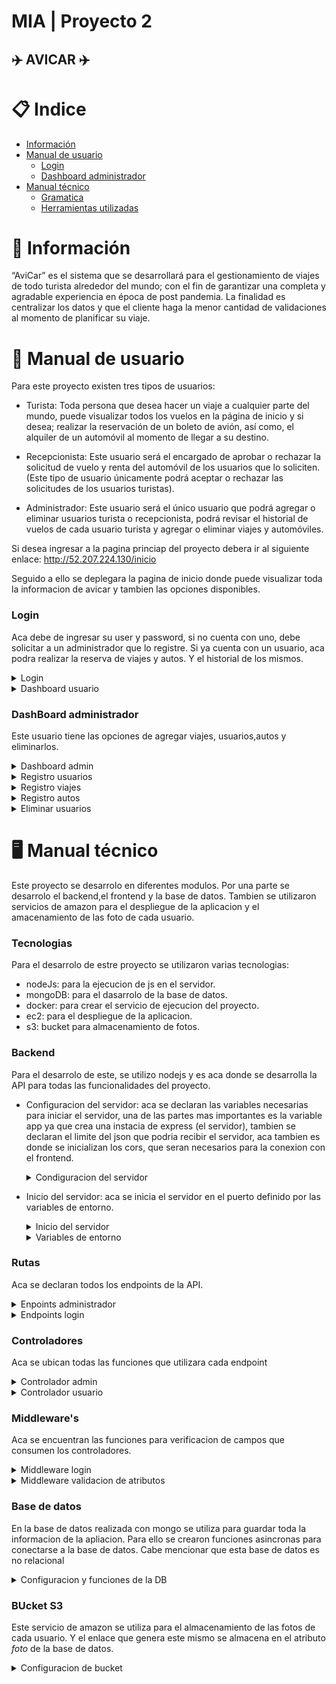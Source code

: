# MIA | Proyecto 2 
## ✈️ AVICAR ✈️

# 📋 Indice

- [Información](#Información)
- [Manual de usuario](#Manual-de-usuario)
    - [Login](#Login)
    - [Dashboard administrador](#DashBoard_administrador)
- [Manual técnico](#Manual-técnico)
    - [Gramatica](#Gramatica)
    - [Herramientas utilizadas](#Herramientas-utilizadas)

# 📝 Información
“AviCar” es el sistema que se desarrollará para el gestionamiento de viajes de todo turista
alrededor del mundo; con el fin de garantizar una completa y agradable experiencia en época
de post pandemia. La finalidad es centralizar los datos y que el cliente haga la menor
cantidad de validaciones al momento de planificar su viaje.


# 👤 Manual de usuario
Para este proyecto existen tres tipos de usuarios:

- Turista: Toda persona que desea hacer un viaje a cualquier parte del mundo,
puede visualizar todos los vuelos en la página de inicio y si desea; realizar la reservación
de un boleto de avión, así como, el alquiler de un automóvil al momento de llegar a su
destino.

- Recepcionista: Este usuario será el encargado de aprobar o rechazar la
solicitud de vuelo y renta del automóvil de los usuarios que lo soliciten. (Este tipo de
usuario únicamente podrá aceptar o rechazar las solicitudes de los usuarios turistas).

- Administrador: Este usuario será el único usuario que podrá agregar o
eliminar usuarios turista o recepcionista, podrá revisar el historial de vuelos de cada
usuario turista y agregar o eliminar viajes y automóviles.

Si desea ingresar a la pagina princiap del proyecto debera ir al siguiente enlace: http://52.207.224.130/inicio

Seguido a ello se deplegara la pagina de inicio donde puede visualizar toda la informacion de avicar y tambien las opciones disponibles.

### Login
Aca debe de ingresar su user y password, si no cuenta con uno, debe solicitar a un administrador que lo registre. Si ya cuenta con un usuario, aca podra realizar la reserva
de viajes y autos. Y el historial de los mismos.

<details>
<summary>Login</summary>
     <div align="center">
        <a href="" target="_blank"><img src="https://github.com/JulioFernandez99/P2_MIA_201902416/blob/main/FilesReportes/login.png" style="width:50rem"></a>
    </div>
</details>

<details>
<summary>Dashboard usuario</summary>
     <div align="center">
        <a href="" target="_blank"><img src="https://github.com/JulioFernandez99/P2_MIA_201902416/blob/main/FilesReportes/dashUsuarioViajes.png" style="width:50rem"></a>
    </div>
</details>

### DashBoard administrador
Este usuario tiene las opciones de agregar viajes, usuarios,autos y eliminarlos.

<details>
<summary>Dashboard admin</summary>
     <div align="center">
        <a href="" target="_blank"><img src="https://github.com/JulioFernandez99/P2_MIA_201902416/blob/main/FilesReportes/dashAdmin.png" style="width:50rem"></a>
    </div>
</details>

<details>
<summary>Registro usuarios</summary>
     <div align="center">
        <a href="" target="_blank"><img src="https://github.com/JulioFernandez99/P2_MIA_201902416/blob/main/FilesReportes/registroUsuario.png" style="width:50rem"></a>
    </div>
</details>


<details>
<summary>Registro viajes</summary>
     <div align="center">
        <a href="" target="_blank"><img src="https://github.com/JulioFernandez99/P2_MIA_201902416/blob/main/FilesReportes/registroViajes.png" style="width:50rem"></a>
    </div>
</details>


<details>
<summary>Registro autos</summary>
     <div align="center">
        <a href="" target="_blank"><img src="https://github.com/JulioFernandez99/P2_MIA_201902416/blob/main/FilesReportes/registroAuto.png" style="width:50rem"></a>
    </div>
</details>

<details>
<summary>Eliminar usuarios</summary>
     <div align="center">
        <a href="" target="_blank"><img src="https://github.com/JulioFernandez99/P2_MIA_201902416/blob/main/FilesReportes/deleteUusario.png" style="width:50rem"></a>
    </div>
</details>




# 🖥️ Manual técnico
Este proyecto se desarrolo en diferentes modulos. Por una parte se desarrolo el backend,el frontend y la base de datos. Tambien se utilizaron servicios de amazon para el despliegue de la aplicacion y el amacenamiento de las foto de cada usuario.

### Tecnologias
Para el desarrolo de estre proyecto se utilizaron varias tecnologias:
- nodeJs: para la ejecucion de js en el servidor.
- mongoDB: para el dasarrolo de la base de datos.
- docker: para crear el servicio de ejecucion del proyecto.
- ec2: para el despliegue de la aplicacion.
- s3: bucket para almacenamiento de fotos.


### Backend
Para el desarrolo de este, se utilizo nodejs y es aca donde se desarrolla la API para todas las funcionalidades del proyecto.

- Configuracion del servidor: aca se declaran las variables necesarias para iniciar el servidor, una de las partes mas importantes es la variable app ya que crea una instacia de express (el servidor), tambien se declaran el limite del json que podria recibir el servidor, aca tambien es donde se inicializan los cors, que seran necesarios para la conexion con el frontend.

  <details>
        <summary>Condiguracion del servidor</summary>
      
            //! Aca se configura el servidor de express

            const express = require('express');
            const morgan = require('morgan');
            const cors = require('cors');
            
            
            const app = express(); //esto crea un objeto del servidor de express
            const routesAdmin = require('./routes/admin.routes');
            const routesLogin = require('./routes/login.routes');
            
            //? =================================================Settings=================================================
            app.use(cors({
                origin: '*',
                methods: 'GET, POST, PUT, DELETE',
                allowedHeaders: 'Content-Type, Authorization'
            }));
            app.use(express.json({limit: '500mb'}));
            app.use(express.urlencoded({ limit: '500mb', extended: true }));
            app.use(morgan('dev'));
            
            
            //^ =================================================Routes=================================================
            app.get('/' , (req , res)=>{
               res.json(
                {
                    status:true,
                    message:"Welcome to the API"
                });
            });
            
            //* Rutas de usuarios
            
            app.use('/admin', routesAdmin);
            app.use('/login', routesLogin);
            
            
            
            module.exports = app;
    </details>

- Inicio del servidor: aca se inicia el servidor en el puerto definido por las variables de entorno.

   <details>
        <summary>Inicio del servidor</summary>

        //! Aca se arranca el servidor de express
        const app = require('./app');
        require('dotenv').config();
        
        const PORT = process.env.PORT || 3000;
        
        app.listen(PORT, () => {
            console.log(`Servidor corriendo en http://localhost:${PORT}`)
        })

    </details>   

   <details>
        <summary>Variables de entorno</summary>

        PORT='3000'


        # CONFIGURACION DE MONGO
        MONGO_USER='root'
        MONGO_PASSWORD='M1A2024.'
        MONGO_HOST='192.168.0.8'
        MONGO_PORT='27017'
        MONGO_DATABASE='BD1'
        #52.207.224.130
        #
        
        # CONFIGURACION DE BUCKET DE AWS
        BUCKET_USER_ID = 'AKIAZI2LH6SONAQDJYGJ'
        BUCKET_USER_SECRET = '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'
        BUCKET_NAME = 'bucket-jf'
        BUCKET_REGION = 'us-east-1'
        
    </details>   

### Rutas
Aca se declaran todos los endpoints de la API.

<details>
        <summary>Enpoints administrador</summary>

             const {Router} = require('express');
            const {check} = require('express-validator');
            const dotenv = require('dotenv');
            dotenv.config();
            
            const router = Router();
            const adminController = require('../controllers/admin.controllers');
            const validateAtributes = require('../middleware/validate.Atributes');
            
            router.get('/' , (req , res)=>{
                res.json(
                {
                    status:true,
                    message:"Welcome to the API of admin"
                });
            });
            
            router.post('/registro/usuario', [
                check('path', 'El id es obligatorio').not().isEmpty(),
                check('foto', 'El id es obligatorio').not().isEmpty(),
                check('nombre', 'El id es obligatorio').not().isEmpty(),
                check('usuario', 'El usuario es obligatorio').not().isEmpty(),
                check('foto', 'La foto es obligatoria').not().isEmpty(),
                check('email', 'El correo es obligatorio').not().isEmpty(),
                check('password', 'La contraseña es obligatoria').not().isEmpty(),
                check('conf_password', 'La confirmacion de la contraseña es obligatoria').not().isEmpty(),
                validateAtributes
            ], adminController.registro);
            
            router.post('/registro/viaje', [
                check('nombreAgencia', 'El id es obligatorio').not().isEmpty(),
                check('ciudadOrigen', 'El usuario es obligatorio').not().isEmpty(),
                check('ciudadDestino', 'La foto es obligatoria').not().isEmpty(),
                check('diasDeVuelo', 'El correo es obligatorio').not().isEmpty(),
                check('precioDeVuelo', 'La contraseña es obligatoria').not().isEmpty(),
                validateAtributes
            ], adminController.registroViaje);
            
            router.post('/registro/auto', [
                check('nombreAgencia', 'El id es obligatorio').not().isEmpty(),
                check('marca', 'El usuario es obligatorio').not().isEmpty(),
                check('placa', 'La foto es obligatoria').not().isEmpty(),
                check('modelo', 'El correo es obligatorio').not().isEmpty(),
                check('precio', 'La contraseña es obligatoria').not().isEmpty(),
                check('ubicacion', 'La contraseña es obligatoria').not().isEmpty(),
                validateAtributes
            ], adminController.registroAutos);
            
            router.post('/registro/recepcionista', [
                check('nombre', 'El id es obligatorio').not().isEmpty(),
                check('usuario', 'El usuario es obligatorio').not().isEmpty(),
                check('foto', 'La foto es obligatoria').not().isEmpty(),
                check('correo', 'El correo es obligatorio').not().isEmpty(),
                check('password', 'La contraseña es obligatoria').not().isEmpty(),
                check('conf_password', 'La contraseña es obligatoria').not().isEmpty(),
                validateAtributes
            ], adminController.registroRecepcionistas);
            
            router.post('/registro/admin', [
                check('nombre', 'El id es obligatorio').not().isEmpty(),
                check('usuario', 'El usuario es obligatorio').not().isEmpty(),
                check('foto', 'La foto es obligatoria').not().isEmpty(),
                check('email', 'El email es obligatorio').not().isEmpty(),
                check('password', 'La contraseña es obligatoria').not().isEmpty(),
                check('conf_password', 'La contraseña es obligatoria').not().isEmpty(),
                validateAtributes
            ], adminController.registroAdmin);
            
            router.post('/deleteUsuario', [
                check('usuario', 'El usuario es obligatorio').not().isEmpty(),
                validateAtributes
            ], adminController.deleteUsuario);
            
            router.post('/registro/viaje', [
                check('nombreAgencia', 'El id es obligatorio').not().isEmpty(),
                check('ciudadOrigen', 'El usuario es obligatorio').not().isEmpty(),
                check('ciudadDestino', 'La foto es obligatoria').not().isEmpty(),
                check('diasDeVuelo', 'El correo es obligatorio').not().isEmpty(),
                check('precioDeVuelo', 'La contraseña es obligatoria').not().isEmpty(),
                validateAtributes
            ], adminController.registroViaje);
            
            
            router.post('/viajes', adminController.viajes);
            
            router.post('/autos', adminController.autos);
            
            router.post('/asignar/viajes', adminController.appendViajes);
            
            router.post('/asignar/autos', adminController.appendAutos);
            
            router.post('/aceptar/viajes', adminController.confirmaViajes);
            
            router.post('/aceptar/autos', adminController.confirmarAutos);
            
            router.get('/getUsers', adminController.getUsers);
            
            module.exports = router;
</details>  

<details>
        <summary>Endpoints login</summary>
    
            const {Router} = require('express');
            const {check} = require('express-validator');
            const dotenv = require('dotenv');
            dotenv.config();
            
            
            const router = Router();
            const loginController = require('../controllers/login.controllers');
            const loginValidates = require('../middleware/login.validates');
            
            router.post('/' , [
                check('user', 'El user es obligatorio').not().isEmpty(),
                check('password', 'La contraseña es obligatoria').not().isEmpty(),
                loginValidates
            ], loginController.login);
            
            module.exports = router;
         
</details>  


### Controladores
Aca se ubican todas las funciones que utilizara cada endpoint


<details>
        <summary>Controlador admin</summary>

        
            const {insertData} = require('../config/db.mongo');
            const {getData} = require('../config/db.mongo');
            const {getViajes} = require('../config/db.mongo');
            const {eliminarUsuario} = require('../config/db.mongo');
            const {insertViajes} = require('../config/db.mongo');
            const {insertAutos} = require('../config/db.mongo');
            const {appendToViajes} = require('../config/db.mongo');
            const {appendToAutos} = require('../config/db.mongo');
            const {getUsuarios} = require('../config/db.mongo');
            const {aceptarViajes} = require('../config/db.mongo');
            const {aceptarAutos} = require('../config/db.mongo');
            const {uploadFile2} = require('../config/bucket');
            
            const {getAutos} = require('../config/db.mongo');
            
            const registro = async (req, res) => {
                // se obtienen los datos del body
                
            
                const { path,nombre, usuario ,foto,email ,password, conf_password } = req.body;
                //al inicio del path agregar el nombre de usuario
                pathnw=usuario+'-'+path;
                await uploadFile2(pathnw, foto);
                const ruta_aws = `https://bucket-jf.s3.amazonaws.com/${pathnw}`;
                console.log('Ubicacion de la imagen: ', ruta_aws);
                // un res.json de los datos que se reciben
                if (password !== conf_password) {
                    return res.json({
                        status: false,
                        message: 'Las contraseñas no coinciden',
                    });
                };
            
                const resultData=await getData('Usuarios',{usuario:usuario});
                if(resultData instanceof Error){
                    return res.json({
                        status:false,
                        error:"Error al obtener datos de la base de datos"
                    });
                }
            
                if (resultData!=null){
                    return res.json({
                        status:false,
                        error:"El usuario ya existe"
                    });
                }
            
                // const saltRounds = 10;
                // const hashedPassword = bcrypt.hashSync(password, saltRounds);
                
                const result = await insertData('Usuarios', 
                    {   
                        nombre,
                        usuario,
                        foto:ruta_aws,
                        email,
                        password:password,
                        viajesComprados: [],
                        autosComprados: [],
                        viajesNoAprobados:[],
                        autosNoAprobados:[],
                        rol: 'usuario',
                        viajesPendientes:false
                    }
                );
                
                if (result instanceof Error) {
                    return res.json({
                        status: false,
                        message: 'Error al registrar usuario en la base de datos',
                        data: {
                            nombre: nombre,
                            usuario: usuario,
                            foto: foto,
                            email: email,
                            password: password,
                            conf_password: conf_password
                        }
                    });
                }
            
                return res.json({
                    status: true,
                    message: 'Usuario registrado correctamente en la base de datos',
                    data: result
                });
            
            };
            
            const registroViaje = async (req, res) => {
                
                const { nombreAgencia, ciudadOrigen, ciudadDestino, diasDeVuelo, precioDeVuelo} = req.body;
                
                const result = await insertViajes('Viajes',
                    {
                        nombreAgencia,
                        ciudadOrigen,
                        ciudadDestino,
                        diasDeVuelo,
                        precioDeVuelo,
                        aprobado: false
                    }
                );
            
                if (result instanceof Error) {
                    return res.json({
                        status: false,
                        message: 'Error al registrar el viaje en la base de datos',
                        data: {
                            nombreAgencia: nombreAgencia,
                            ciudadOrigen: ciudadOrigen,
                            ciudadDestino: ciudadDestino,
                            diasDeVuelo: diasDeVuelo,
                            precioDeVuelo: precioDeVuelo
                        }
                    });
                }
            
                return res.json({
                    status: true,
                    message: 'Viaje registrado correctamente',
                    data: result
                });
            };
            
            const registroAutos = async (req, res) => {
                
                const { nombreAgencia, marca, placa, modelo, precio, ubicacion} = req.body;
                const result = await insertAutos('Autos',
                    {
                        nombreAgencia,
                        marca,
                        placa,
                        modelo,
                        precio,
                        ubicacion
                    }
                );
            
                if (result instanceof Error) {
                    return res.json({
                        status: false,
                        message: 'Error al registrar el auto en la base de datos',
                        data: {
                            nombreAgencia: nombreAgencia,
                            marca: marca,
                            placa: placa,
                            modelo: modelo,
                            precio: precio,
                            ubicacion: ubicacion
                        }
                    });
                }
            
                return res.json({
                    status: true,
                    message: 'Auto registrado correctamente',
                    data: result
                });
            
                
            };
            
            const registroRecepcionistas = async (req, res) => {
                
                const { path,nombre, usuario, foto, correo, password, conf_password} = req.body;
                pathnw=usuario+'-'+path;
                await uploadFile2(pathnw, foto);
                const ruta_aws = `https://bucket-jf.s3.amazonaws.com/${pathnw}`;
                console.log('Ubicacion de la imagen: ', ruta_aws);
                if (password !== conf_password) {
                    return res.json({
                        status: false,
                        message: 'Las contraseñas no coinciden',
                    });
                };
            
                const resultData=await getData('Usuarios',{usuario:usuario});
                if(resultData instanceof Error){
                    return res.json({
                        status:false,
                        error:"Error al obtener datos de la base de datos"
                    });
                }
            
                if (resultData!=null){
                    return res.json({
                        status:false,
                        error:"La recepcionista ya existe"
                    });
                }
                
                const result = await insertData('Usuarios', 
                    {   
                        nombre,
                        usuario,
                        foto:ruta_aws,
                        correo,
                        password,
                        rol: 'recepcionista'
                        
                    }
                );
                
                if (result instanceof Error) {
                    return res.json({
                        status: false,
                        message: 'Error al registrar la recepcionista en la base de datos',
                        data: {
                            nombre: nombre,
                            usuario: usuario,
                            foto: foto,
                            email: email,
                            password: password,
                        }
                    });
                }
            
                return res.json({
                    status: true,
                    message: 'La recepcionista se registro correctamente en la base de datos',
                    data: result
                });
            };
            
            const registroAdmin = async (req, res) => {
                // se obtienen los datos del body
                
            
                const { path,nombre, usuario ,foto,email ,password, conf_password } = req.body;
                pathnw=usuario+'-'+path;
                await uploadFile2(pathnw, foto);
                const ruta_aws = `https://bucket-jf.s3.amazonaws.com/${pathnw}`;
                console.log('Ubicacion de la imagen: ', ruta_aws);
                // un res.json de los datos que se reciben
                if (password !== conf_password) {
                    return res.json({
                        status: false,
                        message: 'Las contraseñas no coinciden',
                    });
                };
            
                const resultData=await getData('Usuarios',{usuario:usuario});
                if(resultData instanceof Error){
                    return res.json({
                        status:false,
                        error:"Error al obtener datos de la base de datos"
                    });
                }
            
                if (resultData!=null){
                    return res.json({
                        status:false,
                        error:"El usuario ya existe"
                    });
                }
            
                // const saltRounds = 10;
                // const hashedPassword = bcrypt.hashSync(password, saltRounds);
                
                const result = await insertData('Usuarios', 
                    {   
                        nombre,
                        usuario,
                        foto:ruta_aws,
                        email,
                        password:password,
                        viajesComprados: [],
                        autosAlquilados: [],
                        rol: 'admin'
                    }
                );
                
                if (result instanceof Error) {
                    return res.json({
                        status: false,
                        message: 'Error al registrar usuario en la base de datos',
                        data: {
                            nombre: nombre,
                            usuario: usuario,
                            foto: foto,
                            email: email,
                            password: password,
                            conf_password: conf_password
                        }
                    });
                }
            
                
                return res.json({
                    status: true,
                    message: 'Usuario registrado correctamente en la base de datos',
                    data: result
                });
            
            };
            
            
            const deleteUsuario = async (req, res) => {
                const { usuario } = req.body;
            
               
            
            
                const resultData=await getData('Usuarios',{usuario:usuario});
                if(resultData instanceof Error){
                    return res.json({
                        status:false,
                        error:"Error al obtener datos de la base de datos"
                    });
                }
            
                if (resultData==null){
                    return res.json({
                        status:false,
                        error:"El usuario no existe"
                    });
                }
            
                const result = await eliminarUsuario('Usuarios', { usuario: usuario });
                if (result instanceof Error) {
                    return res.json({
                        status: false,
                        message: 'Error al eliminar usuario en la base de datos',
                        data: {
                            usuario: usuario
                        }
                    });
                }
            
                return res.json({
                    status: true,
                    message: 'Usuario eliminado correctamente en la base de datos',
                    data: result
                });
            }
            
            const viajes = async (req, res) => {
                const result = await getViajes('Viajes');
                if (result instanceof Error) {
                    return res.json({
                        status: false,
                        message: 'Error al obtener los viajes de la base de datos',
                    });
                }
            
                return res.json({
                    status: true,
                    message: 'Viajes obtenidos correctamente',
                    viajes: result
                });
            
            
            }
            
            const autos = async (req, res) => {
            
                const result = await getAutos('Autos');
                if (result instanceof Error) {
                    return res.json({
                        status: false,
                        message: 'Error al obtener los autos de la base de datos',
                    });
                }
            
                return res.json({
                    status: true,
                    message: 'Autos obtenidos correctamente',
                    autos: result
                });
            
            }
            
            
            const appendViajes = async (req, res) => {
                const { usuario, viajes } = req.body;
                const result = await appendToViajes(usuario, viajes);
                if (result instanceof Error) {
                    return res.json({
                        status: false,
                        message: 'Error al agregar el viaje al usuario en la base de datos',
                    });
                }
            
                return res.json({
                    status: true,
                    message: 'Viaje agregado correctamente al usuario'
                });
            };
              
            const appendAutos = async (req, res) => {
                
                const { usuario, autos } = req.body;
                
                const result = await appendToAutos(usuario, autos);
                if (result instanceof Error) {
                    return res.json({
                        status: false,
                        message: 'Error al agregar el auto al usuario en la base de datos',
                    });
                }
                
                return res.json({
                    status: true,
                    message: 'Auto agregado correctamente al usuario'
                });
            };
            
            const getUsers = async (req, res) => {
                const result = await getUsuarios('Usuarios');
                if (result instanceof Error) {
                    return res.json({
                        status: false,
                        message: 'Error al obtener los usuarios de la base de datos',
                    });
                }
            
                return res.json({
                    status: true,
                    message: 'Usuarios obtenidos correctamente',
                    usuarios: result
                });
            
            }
            
            const confirmaViajes = async (req, res) => {
                const { usuarios } = req.body;
                console.log("Array de usuarios ----->", usuarios);
                const result = await aceptarViajes(usuarios);
                if (result instanceof Error) {
                    return res.json({
                        status: false,
                        message: 'Error al aceptar los viajes del usuario',
                    });
                }
            
                return res.json({
                    status: true,
                    message: 'Viajes aceptados correctamente',
                    usuarios: result
                });
            
            }
            
            
            confirmarAutos = async (req, res) => {
                const { usuarios } = req.body;
                console.log("Array de usuarios ----->", usuarios);
                const result = await aceptarAutos(usuarios);
                if (result instanceof Error) {
                    return res.json({
                        status: false,
                        message: 'Error al aceptar los autos del usuario',
                    });
                }
            
                return res.json({
                    status: true,
                    message: 'Autos aceptados correctamente',
                    usuarios: result
                });
            
            }
            
            module.exports = {
                registro,
                registroViaje,
                registroAutos,
                registroRecepcionistas,
                registroAdmin,
                deleteUsuario,
                viajes,
                appendViajes,
                getUsers,
                confirmaViajes,
                autos,
                appendAutos,
                confirmarAutos
            };
     
</details>   


<details>
        <summary>Controlador usuario</summary>

                    
            const {getData} = require('../config/db.mongo');
            const bcrypt = require('bcrypt');
            
            const login=async(req,res)=>{
                const {user,password}=req.body;
                
                //obtener datos de la base de datos
                const result=await getData('Usuarios',{usuario:user});
                if(result instanceof Error){
                    return res.json({
                        status:false,
                        error:"Error al obtener datos de la base de datos"
                    });
                }
            
                //Verificar si el usuario existe
                if(result==null){
                    return res.json({
                        status:false,
                        error:"No hay ningún usuario con este nombre de usuario"
                    });
                }
            
                //Verificar si la contraseña es correcta
                 //Verificar si la contraseña es correcta
                 if(result.password!=password){
                    return res.json({
                        status:false,
                        error:"La contraseña es incorrecta"
                    });
                }
            
                //Si todo es correcto
                return res.json({
                    status:true,
                    data:result
                });
            
            
                
            
            
            
            };
            
            
            
            
            module.exports={
                login
            };
     
</details>   



### Middleware's
Aca se encuentran las funciones para verificacion de campos que consumen los controladores.

<details>
        <summary>Middleware login</summary>
    
        const {validationResult} = require('express-validator');

        const loginValidates = (req, res, next) => {
            const errors = validationResult(req);
            if (!errors.isEmpty()){
                return res.status(400).json(errors);
            }
            next();
        }
        
        module.exports = loginValidates;
                 
</details>   

<details>
        <summary>Middleware validacion de atributos</summary>

             const {validationResult} = require('express-validator');
            
            const validateAtributes = (req, res, next) => {
                const errors = validationResult(req);
                if (!errors.isEmpty()){
                    return res.status(400).json(errors);
                }
                next();
            }
            
            module.exports = validateAtributes;

</details>   


### Base de datos
En la base de datos realizada con mongo se utiliza para guardar toda la informacion de la apliacion. Para ello se crearon funciones asincronas para conectarse a la base de datos. Cabe mencionar que esta base de datos es no relacional

<details>
        <summary>Configuracion y funciones de la DB</summary>

            const { MongoClient} = require('mongodb');
            require('dotenv').config();
            
            const {
                MONGO_USER,
                MONGO_PASSWORD,
                MONGO_HOST,
                MONGO_DATABASE,
                MONGO_PORT,
            } = process.env;
            
            
            const uri = `mongodb://${MONGO_USER}:${MONGO_PASSWORD}@${MONGO_HOST}:${MONGO_PORT}`;
            
            //const uri = `mongodb://root:M1A2024.@localhost:27017`;
            
            const insertData = async(database, data) => {
                console.log('uri', uri);
                const mongoClient = new MongoClient(uri);
                try {
                    await mongoClient.connect();
                    const dbmongo = mongoClient.db('Usuarios');
                    const coleccion = dbmongo.collection(database);
                    const result = await coleccion.insertOne(data);
                    return result;
                } catch (error) {
                    console.error('Error insertData: ', error);
                    return error;
                } finally {
                    await mongoClient.close();
                }
            };
            
            const insertViajes = async(database, data) => {
                console.log('uri', uri);
                const mongoClient = new MongoClient(uri);
                try {
                    await mongoClient.connect();
                    const dbmongo = mongoClient.db('Viajes');
                    const coleccion = dbmongo.collection(database);
                    const result = await coleccion.insertOne(data);
                    return result;
                }
                catch (error) {
                    console.error('Error insertData: ', error);
                    return error;
                }
                finally {
            
                    await mongoClient.close();
                }
            };
            
            const insertAutos = async(database, data) => {
                console.log('uri', uri);
                const mongoClient = new MongoClient(uri);
                try {
                    await mongoClient.connect();
                    const dbmongo = mongoClient.db('Autos');
                    const coleccion = dbmongo.collection(database);
                    const result = await coleccion.insertOne(data);
                    return result;
                }
                catch (error) {
                    console.error('Error insertData: ', error);
                    return error;
                }
                finally {
            
                    await mongoClient.close();
                }
            }
            
            // Funcion para obtener datos de la base de datos por atributo usuario
            const getData = async(database, data) => {
                console.log('uri', uri);
                const mongoClient = new MongoClient(uri);
                try {
                    await mongoClient.connect();
                    const dbmongo = mongoClient.db('Usuarios');
                    const coleccion = dbmongo.collection(database);
                    const result = await coleccion.findOne(data);
                    return result;
                } catch (error) {
                    console.error('Error getData: ', error);
                    return error;
                } finally {
                    await mongoClient.close();
                }
            };
            
            const appendToViajes = async (username, newViaje) => {
                console.log('uri', uri);
                const mongoClient = new MongoClient(uri);
                try {
                    await mongoClient.connect();
                    const dbmongo = mongoClient.db('Usuarios');
                    const coleccion = dbmongo.collection('Usuarios');
                    result2 = null;
                    
                    if (newViaje?.length || 0  > 0) {
                        for (let i = 0; i < newViaje?.length || 0; i++) {
            
                            //verificar si el viaje ya existe en viajesNoAprobados o viajesComprados,si existe continuar con el siguiente viaje
                            const resultData = await getData('Usuarios', { usuario: username });
                            if (resultData instanceof Error) {
                                return res.json({
                                    status: false,
                                    message: 'Error al obtener datos de la base de datos',
                                });
                            }
                            if (resultData == null) {
                                return res.json({
                                    status: false,
                                    message: 'El usuario no existe',
                                });
            
                            }
            
                            if (resultData.viajesNoAprobados?.length || 0 > 0) {
                                for (let j = 0; j < resultData.viajesNoAprobados?.length || 0; j++) {
                                    if (resultData.viajesNoAprobados[j].ciudadOrigen == newViaje[i].ciudadOrigen && resultData.viajesNoAprobados[j].ciudadDestino == newViaje[i].ciudadDestino) {
                                        return res.json({
                                            status: false,
                                            message: 'El viaje ya existe en viajesNoAprobados',
                                        });
                                    }
                                }
                            }
            
                            if (resultData.viajesComprados?.length || 0 > 0) {
                                for (let j = 0; j < resultData.viajesComprados?.length || 0; j++) {
                                    if (resultData.viajesComprados[j].ciudadOrigen == newViaje[i].ciudadOrigen && resultData.viajesComprados[j].ciudadDestino == newViaje[i].ciudadDestino) {
                                        return res.json({
                                            status: false,
                                            message: 'El viaje ya existe en viajesComprados',
                                        });
                                    }
                                }
                            }
            
            
            
                            
                            
            
                            
            
            
            
                            // Busca el usuario y hacer append a 'newViaje'
                            const result = await coleccion.updateOne(
                                { usuario: username }, // filtro para buscar al usuario
                                { $push: { viajesNoAprobados: newViaje[i] } } // operador para hacer append al array 'viajes'
                            );  
                
                        }
                        //cambiar el atributo a viajesPendientes a true
                        const result2 = await coleccion.updateOne(
                            { usuario: username }, // filtro para buscar al usuario
                            { $set: { viajesPendientes: true } } // operador para hacer append al array 'viajes'
                        );
                    }
                    
                    
                    return result2;
                } catch (error) {
                    console.error('Error appendToViajes: ', error);
                    return error;
                } finally {
                    await mongoClient.close();
                }
            };
            
            const appendToAutos = async (username, newAuto) => {
                console.log('uri', uri);
                const mongoClient = new MongoClient(uri);
                try {
                    await mongoClient.connect();
                    const dbmongo = mongoClient.db('Usuarios');
                    const coleccion = dbmongo.collection('Usuarios');
                    result2 = null;
            
                    if (newAuto?.length || 0 > 0) {
                        for (let i = 0; i < newAuto?.length || 0; i++) {
            
                            //verificar si el auto ya existe en autosAlquilados,si existe continuar con el siguiente auto
                            const resultData = await getData('Usuarios', { usuario: username });
                            if (resultData instanceof Error) {
                                return res.json({
                                    status: false,
                                    message: 'Error al obtener datos de la base de datos',
                                });
                            }
                            if (resultData == null) {
                                return res.json({
                                    status: false,
                                    message: 'El usuario no existe',
                                });
            
                            }
            
                            if (resultData.autosNoAprobados?.length || 0 > 0) {
                                for (let j = 0; j < resultData.autosNoAprobados?.length || 0; j++) {
                                    if (resultData.autosNoAprobados[j].marca == newAuto[i].marca && resultData.autosNoAprobados[j].modelo == newAuto[i].modelo) {
                                        console.log('El auto ya existe en autosNoAprobados');
                                    }
                                }
                            }
            
                            
                            if (resultData.autosComprados && resultData.autosComprados.length > 0) {
                                for (let j = 0; j < resultData.autosComprados.length; j++) {
                                    if (resultData.autosComprados[j].placa == newAuto[i].placa) {
                                       console.log('El auto ya existe en autosComprados');
                                    }
                                }
                            }
                            
                            
            
            
                            // Busca el usuario y hacer append a 'newAuto'
                            const result = await coleccion.updateOne(
                                { usuario: username }, // filtro para buscar al usuario
                                { $push: { autosNoAprobados: newAuto[i] } } // operador para hacer append al array 'autosAlquilados'
                            );
            
                        }
                    }
            
                    
                    return result2;
                } catch (error) {
                    console.error('Error appendToAutos: ', error);
                    return error;
                } finally {
                    await mongoClient.close();
                }
            };
            
            
            const appendToAutosAlquilados = async (username, newAuto) => {
                console.log('uri', uri);
                const mongoClient = new MongoClient(uri);
                try {
                    await mongoClient.connect();
                    const dbmongo = mongoClient.db('Usuarios');
                    const coleccion = dbmongo.collection('Usuarios');
                    
                    // Busca el usuario y hace append a 'autosAlquilados'
                    const result = await coleccion.updateOne(
                        { usuario: username }, // filtro para buscar al usuario
                        { $push: { autosAlquilados: newAuto } } // operador para hacer append al array 'autosAlquilados'
                    );
                    
                    return result;
                } catch (error) {
                    console.error('Error appendToAutosAlquilados: ', error);
                    return error;
                } finally {
                    await mongoClient.close();
                }
            };
            
            const eliminarUsuario = async (database, data) => {
                console.log('uri', uri);
                const mongoClient = new MongoClient(uri);
                try {
                    await mongoClient.connect();
                    const dbmongo = mongoClient.db('Usuarios');
                    const coleccion = dbmongo.collection(database);
                    const result = await coleccion.deleteOne(data);
                    return result;
                } catch (error) {
                    console.error('Error eliminarUsuario: ', error);
                    return error;
                } finally {
                    await mongoClient.close();
                }
            }
            
            const getUsuarios = async(database) => {
                console.log('uri', uri);
                const mongoClient = new MongoClient(uri);
                try {
                    await mongoClient.connect();
                    const dbmongo = mongoClient.db('Usuarios');
                    const coleccion = dbmongo.collection(database);
                    const result = await coleccion.find().toArray();
                    return result;
                } catch (error) {
                    console.error('Error getUsuarios: ', error);
                    return error;
                } finally {
                    await mongoClient.close();
                }
            };
            
            const getViajes = async(database) => {
                console.log('uri', uri);
                const mongoClient = new MongoClient(uri);
                try {
                    await mongoClient.connect();
                    const dbmongo = mongoClient.db('Viajes');
                    const coleccion = dbmongo.collection(database);
                    const result = await coleccion.find().toArray();
                    return result;
                } catch (error) {
                    console.error('Error getViajes: ', error);
                    return error;
                } finally {
                    await mongoClient.close();
                }
            };
            
            const getAutos = async(database) => {
                console.log('uri', uri);
                const mongoClient = new MongoClient(uri);
                try {
                    await mongoClient.connect();
                    const dbmongo = mongoClient.db('Autos');
                    const coleccion = dbmongo.collection(database);
                    const result = await coleccion.find().toArray();
                    return result;
                } catch (error) {
                    console.error('Error getAutos: ', error);
                    return error;
                } finally {
                    await mongoClient.close();
                }
            };
            
            
            // una funcion que verifique el atributo viajesPendientes y si es true, que liste los viajes de viajesComprados y que permita eliminarlo segun ciudadOrigen y ciudadDestino
            const eliminarViaje = async (username, ciudadOrigen, ciudadDestino) => {
                console.log('uri', uri);
                const mongoClient = new MongoClient(uri);
                try {
                    await mongoClient.connect();
                    const dbmongo = mongoClient.db('Usuarios');
                    const coleccion = dbmongo.collection('Usuarios');
                    
                    // Busca el usuario y obtener los viajes comprados y eliminar el viaje segun ciudadOrigen y ciudadDestino
                    const result = await coleccion.updateOne(
                        { usuario: username }, // filtro para buscar al usuario
                        { $pull: { viajesComprados: { ciudadOrigen: ciudadOrigen, ciudadDestino: ciudadDestino } } } // operador para eliminar un elemento del array 'viajesComprados'
                    );
                    
                    return result;
                } catch (error) {
                    console.error('Error eliminarViaje: ', error);
                    return error;
                } finally {
                    await mongoClient.close();
                }
            }
            
            const eliminarAuto = async (username, marca, modelo) => {
            
                console.log('uri', uri);
                const mongoClient = new MongoClient(uri);
                try {
                    await mongoClient.connect();
                    const dbmongo = mongoClient.db('Usuarios');
                    const coleccion = dbmongo.collection('Usuarios');
                    
                    // Busca el usuario y obtener los autos alquilados y eliminar el auto segun marca y modelo
                    const result = await coleccion.updateOne(
                        { usuario: username }, // filtro para buscar al usuario
                        { $pull: { autosAlquilados: { marca: marca, modelo: modelo } } } // operador para eliminar un elemento del array 'autosAlquilados'
                    );
                    
                    return result;
                } catch (error) {
                    console.error('Error eliminarAuto: ', error);
                    return error;
                } finally {
                    await mongoClient.close();
                }
            
            }
            
            
            const aceptarViajes = async (viajes) => {
                //recorrer el array de viajes y hacer append a viajesComprados y eliminar de viajesNoAprobados
                console.log('uri', uri);
                const mongoClient = new MongoClient(uri);
                console.log('Viajes DB --> ', viajes);
                try{
            
                    //recorrer el array de viajes y hacer append a viajesComprados y eliminar de viajesNoAprobados
                    for(let i=0;i<viajes?.length || 0;i++){
                        let username = viajes[i].usuario;
                        let viaje = viajes[i];
            
                        
            
            
                        await mongoClient.connect();
                        const dbmongo = mongoClient.db('Usuarios');
                        const coleccion = dbmongo.collection('Usuarios');
                        const result = await coleccion.updateOne(
                            { usuario: username }, // filtro para buscar al usuario
                            { $push: { viajesComprados: viaje } } // operador para hacer append al array 'viajesComprados'
                        );
            
                        const result2 = await coleccion.updateOne(
                            { usuario: username }, // filtro para buscar al usuario
                            { $pull: { viajesNoAprobados: { ciudadOrigen: viaje.ciudadOrigen, ciudadDestino: viaje.ciudadDestino } } } // operador para eliminar un elemento del array 'viajesNoAprobados'
                        );
                        
            
            
            
                    }
                    
                    return {
                        status: true,
                        message: 'Viajes aceptados correctamente'
                    }
            
                }catch(error){
                    console.error('Error aceptarViajes: ', error);
                    return error;
                }
            
            
            }
            
            
            const aceptarAutos = async (autos) => {
                //recorrer el array de autos y hacer append a autosComprados y eliminar de autosNoAprobados
                console.log('uri', uri);
                const mongoClient = new MongoClient(uri);
                console.log('Autos DB --> ', autos);
                try{
            
                    //recorrer el array de autos y hacer append a autosComprados y eliminar de autosNoAprobados
                    for(let i=0;i<autos?.length || 0;i++){
                        let username = autos[i].usuario;
                        let auto = autos[i];
            
            
                        await mongoClient.connect();
                        const dbmongo = mongoClient.db('Usuarios');
                        const coleccion = dbmongo.collection('Usuarios');
                        const result = await coleccion.updateOne(
                            { usuario: username }, // filtro para buscar al usuario
                            { $push: { autosComprados: auto } } // operador para hacer append al array 'autosComprados'
                        );
            
                        const result2 = await coleccion.updateOne(
                            { usuario: username }, // filtro para buscar al usuario
                            { $pull: { autosNoAprobados: { marca: auto.marca, modelo: auto.modelo } } } // operador para eliminar un elemento del array 'autosNoAprobados'
                        );
            
                    }
            
                    return {
                        status: true,
                        message: 'Autos aceptados correctamente'
                    }
            
                }
                catch(error){
                    console.error('Error aceptarAutos: ', error);
                    return error;
                }
            }
            
            module.exports = {
                insertData,
                getData,
                appendToViajes,
                appendToAutosAlquilados,
                eliminarUsuario,
                getUsuarios,
                insertViajes,
                insertAutos,
                getViajes,
                aceptarViajes,
                getAutos,
                appendToAutos,
                aceptarAutos
            };
     
</details>   

### BUcket S3
Este servicio de amazon se utiliza para el almacenamiento de las fotos de cada usuario. Y el enlace que genera este mismo se almacena en el atributo *foto* de la base de datos.

<details>
        <summary>Configuracion de bucket</summary>

            const aws = require('aws-sdk');
            require('dotenv').config();
            
            const {
                BUCKET_USER_ID,
                BUCKET_USER_SECRET,
                BUCKET_NAME,
                BUCKET_REGION
            } = process.env;
            
            const uploadFile = async (req, res) => {
                const { path, imagen} = req.body;
                // 062620241234012340.jpg
                const buffer = new Buffer.from(path, 'base64');
                aws.config.update({
                    accessKeyId: BUCKET_USER_ID,
                    secretAccessKey: BUCKET_USER_SECRET,
                    region: BUCKET_REGION
                });
            
                const s3 = new aws.S3();
            
                const params = {
                    Bucket: BUCKET_NAME,
                    Key: imagen,
                    Body: buffer,
                    ACL: 'public-read'
                };
            
                s3.putObject(params, (err, data) => {
                    if(err) {
                        console.error(err);
                        return res.status(500
                        ).send('Error al subir la imagen');
                    }
                    console.log(data);
                    return res.status(200).send('Imagen subida correctamente');
                });
            };
            
            const uploadFile2 = async (path, imagen) => {
                // 062620241234012340.jpg
                const buffer = new Buffer.from(imagen, 'base64');
                console.log('Bucket: ', BUCKET_USER_ID)
                const s3 = new aws.S3({
                    accessKeyId: BUCKET_USER_ID,
                    secretAccessKey: BUCKET_USER_SECRET,
                    ContentType: 'image/jpeg/png',
                    ACL: 'public-read',
                });
            
                const params = {
                    Bucket: BUCKET_NAME,
                    Key: path,
                    Body: buffer,
                };
            
                await s3.upload(params, function sync(err, data) {
                    if (err) {
                        console.log("Error", err);
                    } else {
                          
                        return data.Location;
                    }});  
            };
            
            
            module.exports = {
                uploadFile,
                uploadFile2
            };
         
</details>   

